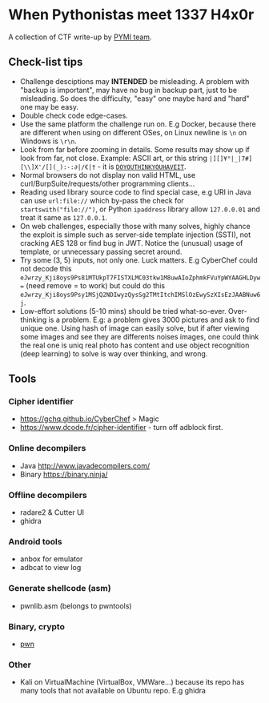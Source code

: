 # When Pythonistas meet 1337 H4x0r
A collection of CTF write-up by [PYMI team](https://ctftime.org/team/175619).

## Check-list tips
- Challenge desciptions may **INTENDED** be misleading. A problem with "backup is important", may have no bug in backup part, just to be misleading. So does the difficulty, "easy" one maybe hard and "hard" one may be easy.
- Double check code edge-cases.
- Use the same platform the challenge run on. E.g Docker, because there are different when using on different OSes, on Linux newline is `\n` on Windows is `\r\n`.
- Look from far before zooming in details. Some results may show up if look
from far, not close. Example: ASCII art, or this string `|][]¥°|_|7#][\\]X'/[](_):-:∂|/€|†` - it is [`DOYOUTHINKYOUHAVEIT`](https://www.dcode.fr/cipher-identifier).
- Normal browsers do not display non valid HTML, use curl/BurpSuite/requests/other programming clients...
- Reading used library source code to find special case, e.g URI in Java can use `url:file://` which by-pass the check for `startswith("file://")`, or Python `ipaddress` library allow `127.0.0.01` and treat it same as `127.0.0.1`.
- On web challenges, especially those with many solves, highly chance the exploit is simple such as server-side template injection (SSTI), not cracking AES 128 or find bug in JWT. Notice the (unusual) usage of template, or unnecessary passing secret around.
- Try some (3, 5) inputs, not only one. Luck matters. E.g CyberChef could not decode this `eJwrzy_Kji8oys9Ps81MTUkpT7FISTXLMC03tkw1M8uwAIoZphmkFVuYpWYAAGHLDyw=` (need remove = to work) but could do this `eJwrzy_Kji8oys9Psy1MSjQ2NDIwyzQysSg2TMtItchIMSlOzEwySzXIsEzJAABNuw6j`.
- Low-effort solutions (5-10 mins) should be tried what-so-ever. Over-thinking
is a problem. E.g: a problem gives 3000 pictures and ask to find unique one. Using hash of image can easily solve, but
if after viewing some images and see they are differents noises images, one
could think the real one is uniq real photo has content and use object
recognition (deep learning) to solve is way over thinking, and wrong.

## Tools
### Cipher identifier
- https://gchq.github.io/CyberChef > Magic
- https://www.dcode.fr/cipher-identifier - turn off adblock first.

### Online decompilers
- Java http://www.javadecompilers.com/
- Binary https://binary.ninja/

### Offline decompilers
- radare2 & Cutter UI
- ghidra

### Android tools
- anbox for emulator
- adbcat to view log

### Generate shellcode (asm)
- pwnlib.asm (belongs to pwntools)

### Binary, crypto
- [pwn](https://docs.pwntools.com/en/stable/)

### Other
- Kali on VirtualMachine (VirtualBox, VMWare...) because its repo has many
tools that not available on Ubuntu repo. E.g ghidra

##
